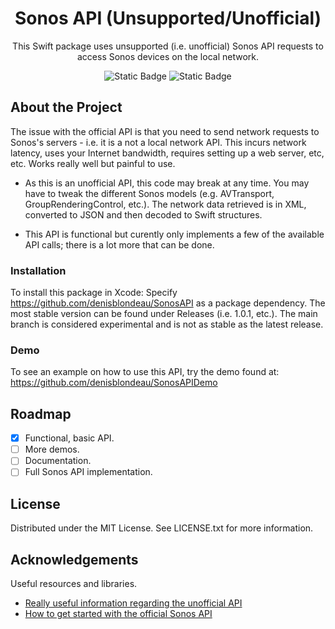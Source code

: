 <div align="center">

  <h1>Sonos API (Unsupported/Unofficial)</h1>
  
  <p>
    This Swift package uses unsupported (i.e. unofficial) Sonos API requests to access Sonos devices on the local network.

  </p>
  
  
<!-- Badges -->
<p>
  
  ![Static Badge](https://img.shields.io/badge/macOS-14%2B-greeen)
  ![Static Badge](https://img.shields.io/badge/Xcode-15%2B-blue)

</p>
</div>

## About the Project

The issue with the official API is that you need to send network requests to Sonos's servers - i.e. it is a not a local network API. This incurs network latency, uses your Internet bandwidth, requires setting up a web server, etc, etc. Works really well but painful to use.

- As this is an unofficial API, this code may break at any time. You may have to tweak the different Sonos models (e.g. AVTransport, GroupRenderingControl, etc.). The network data retrieved is in XML, converted to JSON and then decoded to Swift structures.

- This API is functional but curently only implements a few of the available API calls; there is a lot more that can be done.

### Installation

To install this package in Xcode: Specify https://github.com/denisblondeau/SonosAPI as a package dependency. The most stable version can be found under Releases (i.e. 1.0.1, etc.). The main branch is considered experimental and is not as stable as the latest release.

### Demo

To see an example on how to use this API, try the demo found at: https://github.com/denisblondeau/SonosAPIDemo

## Roadmap

- [x] Functional, basic API.
- [ ] More demos.
- [ ] Documentation.
- [ ] Full Sonos API implementation.

## License

Distributed under the MIT License. See LICENSE.txt for more information.

## Acknowledgements

Useful resources and libraries.

- [Really useful information regarding the unofficial API](https://svrooij.io/sonos-api-docs/)
- [How to get started with the official Sonos API](https://developer.sonos.com)
